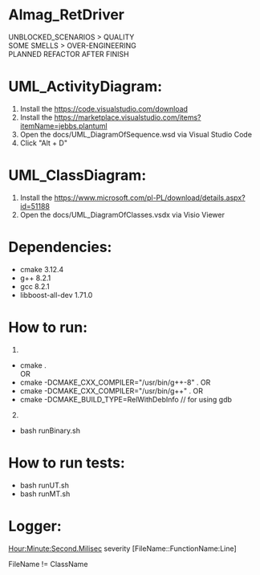 # Almag_RetDriver
UNBLOCKED_SCENARIOS > QUALITY  
SOME SMELLS > OVER-ENGINEERING  
PLANNED REFACTOR AFTER FINISH  

# UML_ActivityDiagram:  
1. Install the https://code.visualstudio.com/download  
2. Install the https://marketplace.visualstudio.com/items?itemName=jebbs.plantuml  
3. Open the docs/UML_DiagramOfSequence.wsd via Visual Studio Code  
4. Click "Alt + D"  

# UML_ClassDiagram:  
1. Install the https://www.microsoft.com/pl-PL/download/details.aspx?id=51188  
2. Open the docs/UML_DiagramOfClasses.vsdx via Visio Viewer  

# Dependencies:
- cmake 3.12.4
- g++ 8.2.1 
- gcc 8.2.1
- libboost-all-dev 1.71.0

# How to run:  
1.  
- cmake .  
OR
- cmake -DCMAKE_CXX_COMPILER="/usr/bin/g++-8" .
OR
- cmake -DCMAKE_CXX_COMPILER="/usr/bin/g++" .
OR
- cmake -DCMAKE_BUILD_TYPE=RelWithDebInfo // for using gdb  
2.  
- bash runBinary.sh  
  
# How to run tests:  
- bash runUT.sh
- bash runMT.sh  

# Logger:  
<Hour:Minute:Second.Milisec> severity [FileName::FunctionName:Line]  

FileName != ClassName

